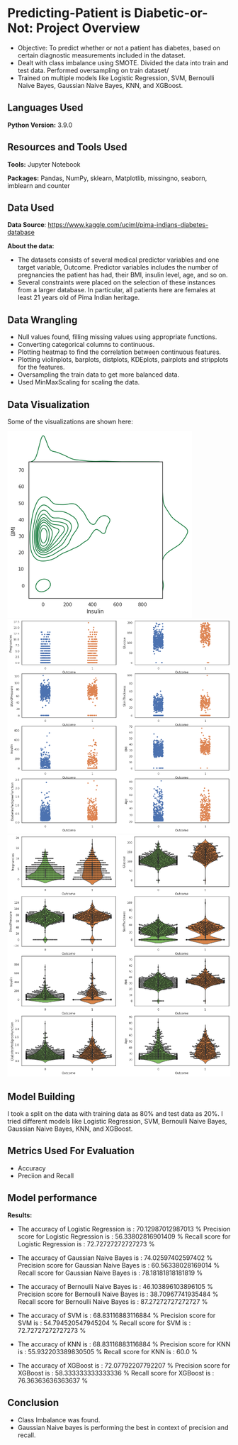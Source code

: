 # Predicting-Patient is Diabetic-or-Not: Project Overview 
* Objective: To predict whether or not a patient has diabetes, based on certain diagnostic measurements included in the dataset.
* Dealt with class imbalance using SMOTE. Divided the data into train and test data. Performed oversampling on train dataset/
* Trained on multiple models like Logistic Regression, SVM, Bernoulli Naive Bayes, Gaussian Naive Bayes, KNN, and XGBoost.

## Languages Used 
**Python Version:** 3.9.0

## Resources and Tools Used
**Tools:** Jupyter Notebook

**Packages:** Pandas, NumPy, sklearn, Matplotlib, missingno, seaborn, imblearn and counter

## Data Used
**Data Source**: https://www.kaggle.com/uciml/pima-indians-diabetes-database

**About the data:**

* The datasets consists of several medical predictor variables and one target variable, Outcome. Predictor variables includes the number of pregnancies the patient has had, their BMI, insulin level, age, and so on.
* Several constraints were placed on the selection of these instances from a larger database. In particular, all patients here are females at least 21 years old of Pima Indian heritage.


## Data Wrangling 
* Null values found, filling missing values using appropriate functions.
* Converting categorical columns to continuous.
* Plotting heatmap to find the correlation between continuous features.
* Plotting violinplots, barplots, distplots, KDEplots, pairplots and stripplots for the features.
* Oversampling the train data to get more balanced data.
* Used MinMaxScaling for scaling the data.

## Data Visualization
Some of the visualizations are shown here:

![alt text](https://github.com/fahadmehfooz/Predicting-Diabetic-or-Not/blob/main/images/kde.png)
![alt text](https://github.com/fahadmehfooz/Predicting-Diabetic-or-Not/blob/main/images/pairplot.png)
![alt text](https://github.com/fahadmehfooz/Predicting-Diabetic-or-Not/blob/main/images/violinplot.png)


## Model Building 

I took a split on the data with training data as 80% and test data as 20%. 
I tried different models like Logistic Regression, SVM, Bernoulli Naive Bayes, Gaussian Naive Bayes, KNN, and XGBoost.

## Metrics Used For Evaluation

* Accuracy
* Preciion and Recall 

## Model performance

**Results:**

* The accuracy of Logistic Regression is :  70.12987012987013 %
  Precision score for Logistic Regression is : 56.33802816901409 %
  Recall score for Logistic Regression is : 72.72727272727273 %

* The accuracy of Gaussian Naive Bayes is :  74.02597402597402 %
 Precision score for Gaussian Naive Bayes is : 60.56338028169014 %
 Recall score for Gaussian Naive Bayes is : 78.18181818181819 %

* The accuracy of Bernoulli Naive Bayes is :  46.103896103896105 %
  Precision score for Bernoulli Naive Bayes is : 38.70967741935484 %
  Recall score for Bernoulli Naive Bayes is : 87.27272727272727 %

* The accuracy of SVM is :  68.83116883116884 %
  Precision score for SVM is : 54.794520547945204 %
  Recall score for SVM is : 72.72727272727273 %

* The accuracy of KNN is :  68.83116883116884 %
  Precision score for KNN is : 55.932203389830505 %
  Recall score for KNN is : 60.0 %

* The accuracy of XGBoost is :  72.07792207792207 %
  Precision score for XGBoost is : 58.333333333333336 %
  Recall score for XGBoost is : 76.36363636363637 %

## Conclusion

* Class Imbalance was found.
* Gaussian Naive bayes is performing the best in context of precision and recall.
